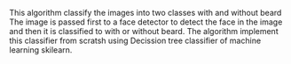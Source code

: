 This algorithm classify the images into two classes with and without beard 
The image is passed first to a face detector to detect the face in the image and then it is classified to with or without beard.
The algorithm implement this classifier from scratsh using Decission tree classifier of machine learning skilearn.
